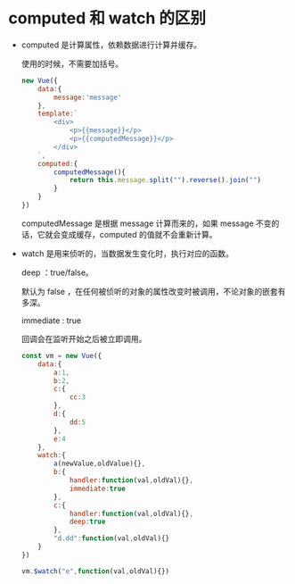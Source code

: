 # computed 和 watch 的区别 

* computed 是计算属性，依赖数据进行计算并缓存。

    使用的时候，不需要加括号。
    ```js
    new Vue({
        data:{
            message:'message'
        },
        template:`
            <div>
                <p>{{message}}</p>
                <p>{{computedMessage}}</p>
            </div>
        `,
        computed:{
            computedMessage(){
                return this.message.split("").reverse().join("")
            }
        }
    })
    ```
    computedMessage 是根据 message 计算而来的，如果 message 不变的话，它就会变成缓存，computed 的值就不会重新计算。

* watch 是用来侦听的，当数据发生变化时，执行对应的函数。

    deep ：true/false。
    
    默认为 false ，在任何被侦听的对象的属性改变时被调用，不论对象的嵌套有多深。

    immediate : true 
    
    回调会在监听开始之后被立即调用。

    ```js
    const vm = new Vue({
        data:{
            a:1,
            b:2,
            c:{
                cc:3
            },
            d:{
                dd:5
            },
            e:4
        },
        watch:{
            a(newValue,oldValue){},
            b:{
                handler:function(val,oldVal){},
                immediate:true
            },
            c:{
                handler:function(val,oldVal){},
                deep:true
            },
            "d.dd":function(val,oldVal){}
        }
    })

    vm.$watch("e",function(val,oldVal){})
    ```


